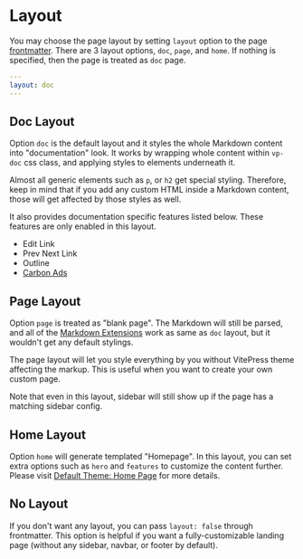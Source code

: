 # Layout

You may choose the page layout by setting `layout` option to the page [frontmatter](./frontmatter-config). There are 3 layout options, `doc`, `page`, and `home`. If nothing is specified, then the page is treated as `doc` page.

```yaml
---
layout: doc
---
```

## Doc Layout

Option `doc` is the default layout and it styles the whole Markdown content into "documentation" look. It works by wrapping whole content within `vp-doc` css class, and applying styles to elements underneath it.

Almost all generic elements such as `p`, or `h2` get special styling. Therefore, keep in mind that if you add any custom HTML inside a Markdown content, those will get affected by those styles as well.

It also provides documentation specific features listed below. These features are only enabled in this layout.

- Edit Link
- Prev Next Link
- Outline
- [Carbon Ads](./default-theme-carbon-ads)

## Page Layout

Option `page` is treated as "blank page". The Markdown will still be parsed, and all of the [Markdown Extensions](/guide/markdown) work as same as `doc` layout, but it wouldn't get any default stylings.

The page layout will let you style everything by you without VitePress theme affecting the markup. This is useful when you want to create your own custom page.

Note that even in this layout, sidebar will still show up if the page has a matching sidebar config.

## Home Layout

Option `home` will generate templated "Homepage". In this layout, you can set extra options such as `hero` and `features` to customize the content further. Please visit [Default Theme: Home Page](/reference/default-theme-home-page) for more details.

## No Layout

If you don't want any layout, you can pass `layout: false` through frontmatter. This option is helpful if you want a fully-customizable landing page (without any sidebar, navbar, or footer by default).
